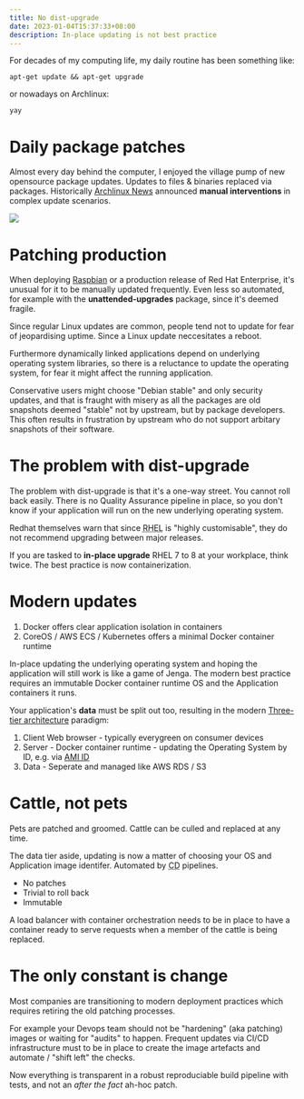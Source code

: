 ```yaml
---
title: No dist-upgrade
date: 2023-01-04T15:37:33+08:00
description: In-place updating is not best practice
---
```


For decades of my computing life, my daily routine has been something like:

    apt-get update && apt-get upgrade

or nowadays on Archlinux:

    yay

# Daily package patches

Almost every day behind the computer, I enjoyed the village pump of new opensource package updates. Updates to files & binaries replaced via packages. Historically [Archlinux News](https://archlinux.org/news/) announced **manual interventions** in complex update scenarios.

<img src="https://s.natalian.org/2023-01-04/intervention.png">

# Patching production

When deploying [Raspbian](https://forums.raspberrypi.com/viewtopic.php?p=2054478) or a production release of Red Hat Enterprise, it's unusual for it to be manually updated frequently. Even less so automated, for example with the **unattended-upgrades** package, since it's deemed fragile.

Since regular Linux updates are common, people tend not to update for fear of jeopardising uptime. Since a Linux update neccesitates a reboot.

Furthermore dynamically linked applications depend on underlying operating system libraries, so there is a reluctance to update the operating system, for fear it might affect the running application.

Conservative users might choose "Debian stable" and only security updates, and that is fraught with misery as all the packages are old snapshots deemed "stable" not by upstream, but by package developers. This often results in frustration by upstream who do not support arbitary snapshots of their software.

# The problem with dist-upgrade

The problem with dist-upgrade is that it's a one-way street. You cannot roll back easily. There is no Quality Assurance pipeline in place, so you don't know if your application will run on the new underlying operating system.

Redhat themselves warn that since <abbr title="Redhat Enterprise Linux">RHEL</abbr> is "highly customisable", they do not recommend upgrading between major releases. 

If you are tasked to **in-place upgrade** RHEL 7 to 8 at your workplace, think twice. The best practice is now containerization.

#  Modern updates

1. Docker offers clear application isolation in containers
2. CoreOS / AWS ECS / Kubernetes offers a minimal Docker container runtime

In-place updating the underlying operating system and hoping the application will still work is like a game of Jenga. The modern best practice requires an immutable Docker container runtime OS and the Application containers it runs.

Your application's **data** must be split out too, resulting in the modern [Three-tier architecture](https://docs.aws.amazon.com/whitepapers/latest/serverless-multi-tier-architectures-api-gateway-lambda/three-tier-architecture-overview.html) paradigm:

1. Client Web browser - typically everygreen on consumer devices
2. Server - Docker container runtime - updating the Operating System by ID, e.g. via [AMI ID](https://aws.amazon.com/blogs/compute/query-for-the-latest-amazon-linux-ami-ids-using-aws-systems-manager-parameter-store/)
3. Data - Seperate and managed like AWS RDS / S3

# Cattle, not pets

Pets are patched and groomed. Cattle can be culled and replaced at any time.

The data tier aside, updating is now a matter of choosing your OS and Application image identifer. Automated by <abbr title="Continuous Delivery">CD</abbr> pipelines.

* No patches
* Trivial to roll back
* Immutable

A load balancer with container orchestration needs to be in place to have a container ready to serve requests when a member of the cattle is being replaced.

# The only constant is change

Most companies are transitioning to modern deployment practices which requires retiring the old patching processes.

For example your Devops team should not be "hardening" (aka patching) images or waiting for "audits" to happen. Frequent updates via CI/CD infrastructure must to be in place to create the image artefacts and automate / "shift left" the checks. 

Now everything is transparent in a robust reproduciable build pipeline with tests, and not an _after the fact_ ah-hoc patch.